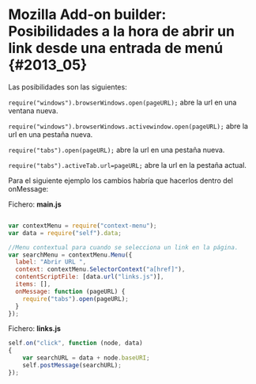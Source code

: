 
# Mozilla Add-on builder: Posibilidades a la hora de abrir un link desde una entrada de menú {#2013_05}

Las posibilidades son las siguientes:

`require("windows").browserWindows.open(pageURL);` abre la url en una ventana nueva.

`require("windows").browserWindows.activewindow.open(pageURL);` abre la url en una pestaña nueva.

`require("tabs").open(pageURL);` abre la url en una pestaña nueva.

`require("tabs").activeTab.url=pageURL;` abre la url en la pestaña actual.


Para el siguiente ejemplo los cambios habría que hacerlos dentro del onMessage:

Fichero: **main.js**

``` javascript

var contextMenu = require("context-menu");
var data = require("self").data;

//Menu contextual para cuando se selecciona un link en la página.
var searchMenu = contextMenu.Menu({
  label: "Abrir URL ",
  context: contextMenu.SelectorContext("a[href]"),
  contentScriptFile: [data.url("links.js")],
  items: [],
  onMessage: function (pageURL) {
    require("tabs").open(pageURL);
  }
});

```



Fichero: **links.js**

``` javascript
self.on("click", function (node, data)
{
    var searchURL = data + node.baseURI;
    self.postMessage(searchURL);
});
```
